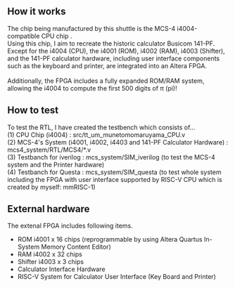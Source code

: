 ## How it works
The chip being manufactured by this shuttle is the MCS-4 i4004-compatible CPU chip .<br>
Using this chip, I aim to recreate the historic calculator Busicom 141-PF. <br>
Except for the i4004 (CPU), the i4001 (ROM), i4002 (RAM), i4003 (Shifter), and the 141-PF calculator hardware, including user interface components such as the keyboard and printer, are integrated into an Altera FPGA.<br>
<br>
Additionally, the FPGA includes a fully expanded ROM/RAM system, allowing the i4004 to compute the first 500 digits of π (pi)!

## How to test
To test the RTL, I have created the testbench which consists of...<br>
(1) CPU Chip (i4004) :  src/tt_um_munetomomaruyama_CPU.v<br>
(2) MCS-4's System (i4001, i4002, i4403 and 141-PF Calculator Hardware) : mcs4_system/RTL/MCS4/*.v<br>
(3) Testbanch for iverilog : mcs_system/SIM_iverilog (to test the MCS-4 system and the Printer hardware)<br>
(4) Testbanch for Questa : mcs_system/SIM_questa (to test whole system including the FPGA with user interface supported by RISC-V CPU which is created by myself: mmRISC-1)<br>

## External hardware
The extenal FPGA includes following items.<br>
- ROM i4001 x 16 chips (reprogrammable by using Altera Quartus In-System Memory Content Editor) <br>
- RAM i4002 x 32 chips<br>
- Shifter i4003 x 3 chips<br>
- Calculator Interface Hardware <br>
- RISC-V System for Calculator User Interface (Key Board and Printer) <br> 
